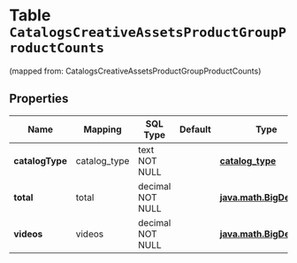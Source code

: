
# Table `CatalogsCreativeAssetsProductGroupProductCounts`
(mapped from: CatalogsCreativeAssetsProductGroupProductCounts)

## Properties
Name | Mapping | SQL Type | Default | Type | Description | Notes
---- | ------- | -------- | ------- | ---- | ----------- | -----
**catalogType** | catalog_type | text NOT NULL |  | [**catalog_type**](#CatalogType) |  | 
**total** | total | decimal NOT NULL |  | [**java.math.BigDecimal**](java.math.BigDecimal.md) |  | 
**videos** | videos | decimal NOT NULL |  | [**java.math.BigDecimal**](java.math.BigDecimal.md) |  | 





